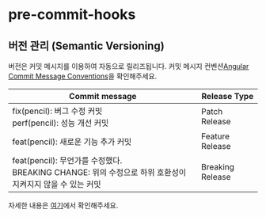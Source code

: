 # pre-commit-hooks

## 버전 관리 (Semantic Versioning)

버전은 커밋 메시지를 이용하여 자동으로 릴리즈됩니다.
커밋 메시지 컨벤션[Angular Commit Message Conventions](https://github.com/angular/angular.js/blob/master/DEVELOPERS.md#-git-commit-guidelines)을 확인해주세요.

| Commit message                                                                                               | Release Type     |
| ------------------------------------------------------------------------------------------------------------ | ---------------- |
| fix(pencil): 버그 수정 커밋<br>perf(pencil): 성능 개선 커밋                                                  | Patch Release    |
| feat(pencil): 새로운 기능 추가 커밋                                                                          | Feature Release  |
| feat(pencil): 무언가를 수정했다. <br>BREAKING CHANGE: 위의 수정으로 하위 호환성이 지켜지지 않을 수 있는 커밋 | Breaking Release |

자세한 내용은 [여기](https://github.com/relekang/python-semantic-release)에서 확인해주세요.

